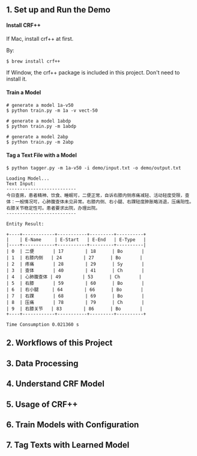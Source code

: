 ## 1. Set up and Run the Demo

#### Install CRF++

If Mac, install crf++ at first.

By:

```Shell
$ brew install crf++ 
```

If Window, the crf++ package is included in this project. Don't need to install it.

#### Train a Model

```shell
# generate a model 1a-v50
$ python train.py -m 1a -v vect-50

# generate a model 1abdp
$ python train.py -m 1abdp

# generate a model 2abp
$ python train.py -m 2abp
```



####  Tag a Text File with a Model

```Shell
$ python tagger.py -m 1a-v50 -i demo/input.txt -o demo/output.txt

Loading Model...
Text Input:
--------------------------
今日查房，患者精神、饮食、睡眠可，二便正常，自诉右膝内侧疼痛减轻、活动轻度受限，查体：一般情况可，心肺腹查体未见异常。右膝内侧、右小腿、右踝轻度肿胀略消退，压痛阳性。右膝关节稳定性可。患者要求出院，办理出院。
--------------------------

Entity Result:

+----+------------+-----------+---------+----------+
|    | E-Name     | E-Start   | E-End   | E-Type   |
|----+------------+-----------+---------+----------|
| 0  | 二便       | 17        | 18      | Bo       |
| 1  | 右膝内侧   | 24        | 27      | Bo       |
| 2  | 疼痛       | 28        | 29      | Sy       |
| 3  | 查体       | 40        | 41      | Ch       |
| 4  | 心肺腹查体 | 49        | 53      | Ch       |
| 5  | 右膝       | 59        | 60      | Bo       |
| 6  | 右小腿     | 64        | 66      | Bo       |
| 7  | 右踝       | 68        | 69      | Bo       |
| 8  | 压痛       | 78        | 79      | Ch       |
| 9  | 右膝关节   | 83        | 86      | Bo       |
+----+------------+-----------+---------+----------+

Time Consumption 0.021360 s

```



## 2. Workflows of this Project

## 3. Data Processing

## 4. Understand CRF Model

## 5. Usage of CRF++

## 6. Train Models with Configuration

## 7. Tag Texts with Learned Model 